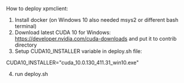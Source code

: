 How to deploy xpmclient:

1. Install docker (on Windows 10 also needed msys2 or different bash terminal)
2. Download latest CUDA 10 for Windows: https://developer.nvidia.com/cuda-downloads and put it to contrib directory
3. Setup CUDA10_INSTALLER variable in deploy.sh file:

  CUDA10_INSTALLER="cuda_10.0.130_411.31_win10.exe"
  
4. run deploy.sh
